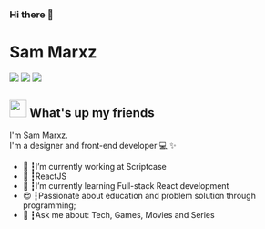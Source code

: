 ### Hi there 👋

<!--
**sammarxz/sammarxz** is a ✨ _special_ ✨ repository because its `README.md` (this file) appears on your GitHub profile.

Here are some ideas to get you started:

- 🔭 I’m currently working on ...
-  ...
- 👯 I’m looking to collaborate on ...
- 🤔 I’m looking for help with ...
- 💬 Ask me about ...
- 📫 How to reach me: ...
- 😄 Pronouns: ...
- ⚡ Fun fact: ...
-->

# Sam Marxz
<a href="https://linkedin.com/in/sammarxz"><img src="https://img.shields.io/badge/linkedin-0077B5.svg?style=for-the-badge&logo=linkedin&logoColor=white"></a>
<a href="https://instagram.com/sammm.dev"><img src="https://img.shields.io/badge/instagram-E4405F.svg?style=for-the-badge&logo=instagram&logoColor=white"></a>
<a href="mailto:sammarxz@protonmail.com"><img src="https://img.shields.io/badge/e‑mail-D14836.svg?style=for-the-badge&logo=GMail&logoColor=white"></a>

## <img src="https://media.giphy.com/media/hvRJCLFzcasrR4ia7z/giphy.gif" width="30px"> What's up my friends
I'm Sam Marxz.<br>
I'm a designer and front-end developer 💻 ✨

<ul>
  <li>🚀 ┇I’m currently working at Scriptcase </li>
  <li>💜 ┇ReactJS
  <li>🌱 ┇I’m currently learning Full-stack React development</li>
  <li>😍 ┇Passionate about education and problem solution through programming;</li>
  <li>💬 ┇Ask me about: Tech, Games, Movies and Series</li>
</ul>
